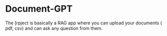 # Document-GPT
The [rpject is basically a RAG app where you can upload your documents ( pdf, csv) and can ask any question from them.
